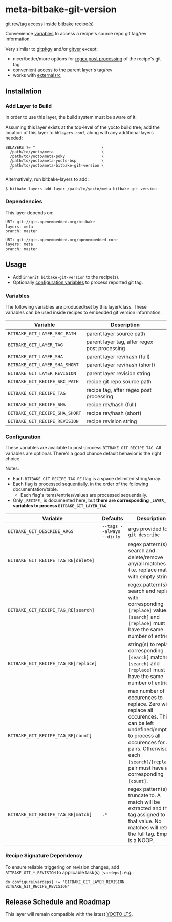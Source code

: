 # meta-bitbake-git-version
[git](https://git-scm.com) rev/tag access inside bitbake recipe(s)

Convenience [variables](#Variables) to access a recipe's source repo git tag/rev information.

Very similar to
[gitpkgv](https://github.com/openembedded/meta-openembedded/blob/master/meta-oe/classes/gitpkgv.bbclass)
and/or
[gitver](https://github.com/openembedded/meta-openembedded/blob/master/meta-oe/classes/gitver.bbclass)
except:
* nicer/better/more options for [regex post processing](#Configuration) of the recipe's git tag
* convenient access to the parent layer's tag/rev
* works with [externalsrc](https://docs.yoctoproject.org/ref-manual/classes.html#externalsrc)


## Installation
### Add Layer to Build
In order to use this layer, the build system must be aware of it.

Assuming this layer exists at the top-level of the yocto build tree; add the location of this layer to `bblayers.conf`, along with any additional layers needed:

    BBLAYERS ?= "                             \
      /path/to/yocto/meta                     \
      /path/to/yocto/meta-poky                \
      /path/to/yocto/meta-yocto-bsp           \
      /path/to/yocto/meta-bitbake-git-version \
      "

Alternatively, run bitbake-layers to add:

    $ bitbake-layers add-layer /path/to/yocto/meta-bitbake-git-version


### Dependencies
This layer depends on:

    URI: git://git.openembedded.org/bitbake
    layers: meta
    branch: master

    URI: git://git.openembedded.org/openembedded-core
    layers: meta
    branch: master


## Usage
* Add `inherit bitbake-git-version` to the recipe(s).
* Optionally [configuration variables](#Configuration) to process reported git tag.

### Variables
The following variables are produced/set by this layer/class.
These variables can be used inside recipes to embedded git version information.

| Variable                       | Description                                   |
| ---                            | ---                                           |
| `BITBAKE_GIT_LAYER_SRC_PATH`   | parent layer source path                      |
| `BITBAKE_GIT_LAYER_TAG`        | parent layer tag, after regex post processing |
| `BITBAKE_GIT_LAYER_SHA`        | parent layer rev/hash (full)                  |
| `BITBAKE_GIT_LAYER_SHA_SHORT`  | parent layer rev/hash (short)                 |
| `BITBAKE_GIT_LAYER_REVISION`   | parent layer revision string                  |
| `BITBAKE_GIT_RECIPE_SRC_PATH`  | recipe git repo source path                   |
| `BITBAKE_GIT_RECIPE_TAG`       | recipe tag, after regex post processing       |
| `BITBAKE_GIT_RECIPE_SHA`       | recipe rev/hash (full)                        |
| `BITBAKE_GIT_RECIPE_SHA_SHORT` | recipe rev/hash (short)                       |
| `BITBAKE_GIT_RECIPE_REVISION`  | recipe revision string                        |


### Configuration
These variables are available to post-process `BITBAKE_GIT_RECIPE_TAG`.
All variables are optional.
There's a good chance default behavior is the right choice.

Notes:
* Each `BITBAKE_GIT_RECIPE_TAG_RE` flag is a space delimited string/array.
* Each flag is processed sequentially, in the order of the following documentation/table.
  * Each flag's items/entries/values are processed sequentially.
* Only `_RECIPE_` is documented here, but **there are corresponding `_LAYER_` variables to process `BITBAKE_GIT_LAYER_TAG`.**

| Variable                             | Defaults                  | Description                     |
| ---                                  | ---                       | ---                             |
| `BITBAKE_GIT_DESCRIBE_ARGS`          | `--tags --always --dirty` | args provided to `git describe` |
| `BITBAKE_GIT_RECIPE_TAG_RE[delete]`  | `​`                  | regex pattern(s) to search and delete/remove any/all matches (i.e. replace match with empty string)                                            |
| `BITBAKE_GIT_RECIPE_TAG_RE[search]`  | `​`                  | regex pattern(s) to search and replace with corresponding `[replace]` values. `[search]` and `[replace]` must have the same number of entries. |
| `BITBAKE_GIT_RECIPE_TAG_RE[replace]` | `​`                  | string(s) to replace corresponding `[search]` matches. `[search]` and `[replace]` must have the same number of entries.                        |
| `BITBAKE_GIT_RECIPE_TAG_RE[count]`   | `​`                  | max number of occurences to replace. Zero will replace all occurences. This can be left undefined/empty to process all occurences for all pairs. Otherwise each `[search]`/`[replace]` pair must have a corresponding `[count]`. |
| `BITBAKE_GIT_RECIPE_TAG_RE[match]`   | `.*`                      | regex pattern(s) to truncate to. A match will be extracted and the tag assigned to that value. No matches will return the full tag. Empty is a NOOP. |


### Recipe Signature Dependency
To ensure reliable triggering on revision changes, add `BITBAKE_GIT_*_REVISION` to applicable task(s) `[vardeps]`.
e.g.:
```
do_configure[vardeps] += "BITBAKE_GIT_LAYER_REVISION BITBAKE_GIT_RECIPE_REVISION"
```

## Release Schedule and Roadmap
This layer will remain compatible with the latest [YOCTO LTS](https://wiki.yoctoproject.org/wiki/Releases).
